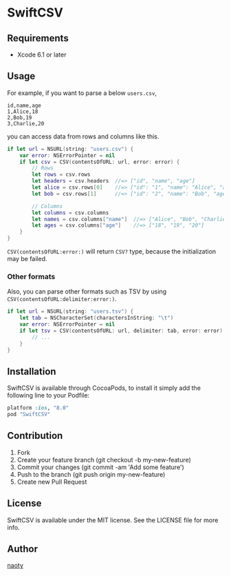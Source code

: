 # SwiftCSV

## Requirements

* Xcode 6.1 or later

## Usage

For example, if you want to parse a below `users.csv`,

```csv
id,name,age
1,Alice,18
2,Bob,19
3,Charlie,20
```

you can access data from rows and columns like this.

```swift
if let url = NSURL(string: "users.csv") {
    var error: NSErrorPointer = nil
    if let csv = CSV(contentsOfURL: url, error: error) {
        // Rows
        let rows = csv.rows
        let headers = csv.headers  //=> ["id", "name", "age"]
        let alice = csv.rows[0]    //=> ["id": "1", "name": "Alice", "age": "18"]
        let bob = csv.rows[1]      //=> ["id": "2", "name": "Bob", "age": "19"]

        // Columns
        let columns = csv.columns
        let names = csv.columns["name"]  //=> ["Alice", "Bob", "Charlie"]
        let ages = csv.columns["age"]    //=> ["18", "19", "20"]
    }
}
```

`CSV(contentsOfURL:error:)` will return `CSV?` type, because the initialization may be failed.

### Other formats

Also, you can parse other formats such as TSV by using `CSV(contentsOfURL:delimiter:error:)`.

```swift
if let url = NSURL(string: "users.tsv") {
    let tab = NSCharacterSet(charactersInString: "\t")
    var error: NSErrorPointer = nil
    if let tsv = CSV(contentsOfURL: url, delimiter: tab, error: error) {
        // ...
    }
}
```

## Installation

SwiftCSV is available through CocoaPods, to install it simply add the following line to your Podfile:

```ruby
platform :ios, "8.0"
pod "SwiftCSV"
```

## Contribution

1. Fork
2. Create your feature branch (git checkout -b my-new-feature)
3. Commit your changes (git commit -am 'Add some feature')
4. Push to the branch (git push origin my-new-feature)
5. Create new Pull Request

## License

SwiftCSV is available under the MIT license. See the LICENSE file for more info.

## Author

[naoty](https://github.com/naoty)

